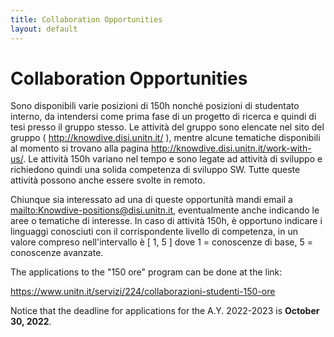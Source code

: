 ```yaml
---
title: Collaboration Opportunities
layout: default
---
```

# Collaboration Opportunities

Sono disponibili varie posizioni di 150h nonché posizioni di studentato
interno, da intendersi come prima fase di un progetto di ricerca e
quindi di tesi presso il gruppo stesso. Le attività del gruppo sono
elencate nel sito del gruppo ( <http://knowdive.disi.unitn.it/> ),
mentre alcune tematiche disponibili al momento si trovano alla pagina
<http://knowdive.disi.unitn.it/work-with-us/>. Le attività 150h variano
nel tempo e sono legate ad attività di sviluppo e richiedono quindi una
solida competenza di sviluppo SW. Tutte queste attività possono anche
essere svolte in remoto.

Chiunque sia interessato ad una di queste opportunità mandi email a
[mailto:Knowdive-positions@disi.unitn.it](mailto:Knowdive-positions@disi.unitn.it),
eventualmente anche indicando le aree o tematiche di interesse. In
caso di attività 150h, è opportuno indicare i linguaggi conosciuti con
il corrispondente livello di competenza, in un valore compreso
nell'intervallo è \[ 1, 5 \] dove 1 = conoscenze di base, 5 =
conoscenze avanzate.

The applications to the "150 ore" program can be done at the link:

<https://www.unitn.it/servizi/224/collaborazioni-studenti-150-ore>

Notice that the deadline for applications for the A.Y. 2022-2023 is
**October 30, 2022**.
